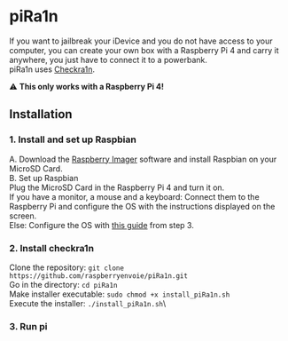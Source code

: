 # piRa1n
If you want to jailbreak your iDevice and you do not have access to your computer, you can create your own box with a Raspberry Pi 4 and carry it anywhere, you just have to connect it to a powerbank.\
piRa1n uses [Checkra1n](https://checkra.in/).

⚠️ **This only works with a Raspberry Pi 4!**

## Installation 

### 1. Install and set up Raspbian
A. Download the [Raspberry Imager](https://www.raspberrypi.org/downloads/) software and install Raspbian on your MicroSD Card.  
B. Set up Raspbian  
Plug the MicroSD Card in the Raspberry Pi 4 and turn it on.  
If you have a monitor, a mouse and a keyboard: Connect them to the Raspberry Pi and configure the OS with the instructions displayed on the screen.   
Else: Configure the OS with [this guide](https://hackernoon.com/raspberry-pi-headless-install-462ccabd75d0) from step 3.   

### 2. Install checkra1n
Clone the repository: `git clone https://github.com/raspberryenvoie/piRa1n.git`\
Go in the directory: `cd piRa1n`\
Make installer executable: `sudo chmod +x install_piRa1n.sh`\
Execute the installer: `./install_piRa1n.sh`\

### 3. Run pi
